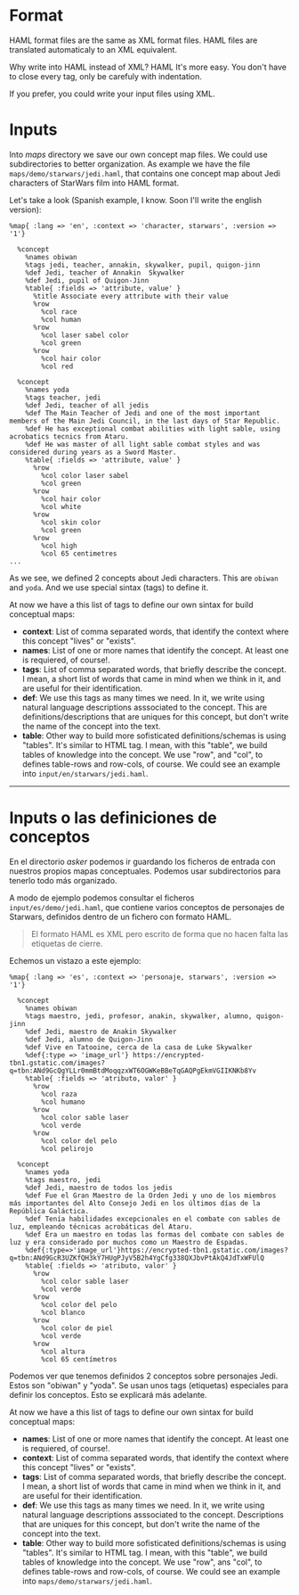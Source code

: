 
Format
======

HAML format files are the same as XML format files.
HAML files are translated automaticaly to an XML equivalent.

Why write into HAML instead of XML? HAML It's more easy. You don't have to
close every tag, only be carefuly with indentation.

If you prefer, you could write your input files using XML.


Inputs
======

Into *maps* directory we save our own concept map files. We could use subdirectories to
better organization. As example we have the file `maps/demo/starwars/jedi.haml`, that
contains one concept map about Jedi characters of StarWars film into HAML format.

Let's take a look (Spanish example, I know. Soon I'll write the english version):
```
%map{ :lang => 'en', :context => 'character, starwars', :version => '1'}

  %concept
    %names obiwan
    %tags jedi, teacher, annakin, skywalker, pupil, quigon-jinn
    %def Jedi, teacher of Annakin  Skywalker
    %def Jedi, pupil of Quigon-Jinn
    %table{ :fields => 'attribute, value' }
      %title Associate every attribute with their value
      %row
        %col race
        %col human
      %row
        %col laser sabel color
        %col green
      %row
        %col hair color
        %col red

  %concept
    %names yoda
    %tags teacher, jedi
    %def Jedi, teacher of all jedis
    %def The Main Teacher of Jedi and one of the most important members of the Main Jedi Council, in the last days of Star Republic.
    %def He has exceptional combat abilities with light sable, using acrobatics tecnics from Ataru.
    %def He was master of all light sable combat styles and was considered during years as a Sword Master.    
    %table{ :fields => 'attribute, value' }
      %row
        %col color laser sabel
        %col green
      %row
        %col hair color
        %col white
      %row
        %col skin color
        %col green
      %row
        %col high
        %col 65 centimetres
...
```
As we see, we defined 2 concepts about Jedi characters. This are `obiwan` and `yoda`.
And we use special sintax (tags) to define it.

At now we have a this list of tags to define our own sintax for build conceptual maps:
* **context**: List of comma separated words, that identify the context where this concept "lives" or "exists".
* **names**: List of one or more names that identify the concept. At least one is requiered, of course!.
* **tags**: List of comma separated words, that briefly describe the concept. I mean, a short list of words
that came in mind when we think in it, and are useful for their identification.
* **def**: We use this tags as many times we need. In it, we write using natural language descriptions
asssociated to the concept. This are definitions/descriptions that are uniques
for this concept, but don't write the name of the concept into the text.
* **table**: Other way to build more sofisticated definitions/schemas is using "tables". It's similar
to HTML tag. I mean, with this "table", we build tables of knowledge into the concept. We use "row",
and "col", to defines table-rows and row-cols, of course. We could see an
example into `input/en/starwars/jedi.haml`.

---


# Inputs o las definiciones de conceptos

En el directorio *asker* podemos ir guardando los ficheros de entrada con
nuestros propios mapas conceptuales. Podemos usar subdirectorios para tenerlo todo más organizado.

A modo de ejemplo podemos consultar el ficheros `input/es/demo/jedi.haml`,
que contiene varios conceptos de personajes de Starwars, definidos
dentro de un fichero con formato HAML.

> El formato HAML es XML pero escrito de forma que no hacen falta las etiquetas de cierre.

Echemos un vistazo a este ejemplo:

```
%map{ :lang => 'es', :context => 'personaje, starwars', :version => '1'}

  %concept
    %names obiwan
    %tags maestro, jedi, profesor, anakin, skywalker, alumno, quigon-jinn
    %def Jedi, maestro de Anakin Skywalker
    %def Jedi, alumno de Quigon-Jinn
    %def Vive en Tatooine, cerca de la casa de Luke Skywalker
    %def{:type => 'image_url'} https://encrypted-tbn1.gstatic.com/images?q=tbn:ANd9GcQgYLLr0mmBtdMoqqzxWT6OGWKeBBeTqGAQPgEkmVGIIKNKb8Yv
    %table{ :fields => 'atributo, valor' }
      %row
        %col raza
        %col humano
      %row
        %col color sable laser
        %col verde
      %row
        %col color del pelo
        %col pelirojo

  %concept
    %names yoda
    %tags maestro, jedi
    %def Jedi, maestro de todos los jedis
    %def Fue el Gran Maestro de la Orden Jedi y uno de los miembros más importantes del Alto Consejo Jedi en los últimos días de la República Galáctica.
    %def Tenía habilidades excepcionales en el combate con sables de luz, empleando técnicas acrobáticas del Ataru.
    %def Era un maestro en todas las formas del combate con sables de luz y era considerado por muchos como un Maestro de Espadas.
    %def{:type=>'image_url'}https://encrypted-tbn1.gstatic.com/images?q=tbn:ANd9GcR3UZKfQH3kY7HUgPJyV5B2h4YgCfg338QXJbvPtAkQ4JdTxWFUlQ
    %table{ :fields => 'atributo, valor' }
      %row
        %col color sable laser
        %col verde
      %row
        %col color del pelo
        %col blanco
      %row
        %col color de piel
        %col verde
      %row
        %col altura
        %col 65 centímetros
```

Podemos ver que tenemos definidos 2 conceptos sobre personajes Jedi. Estos son "obiwan" y "yoda". Se usan unos tags (etiquetas) especiales para definir los conceptos. Esto se explicará más adelante.


At now we have a this list of tags to define our own sintax for build conceptual maps:
* **names**: List of one or more names that identify the concept. At least one is requiered, of course!.
* **context**: List of comma separated words, that identify the context where this concept "lives" or "exists".
* **tags**: List of comma separated words, that briefly describe the concept. I mean, a short list of words
that came in mind when we think in it, and are useful for their identification.
* **def**: We use this tags as many times we need. In it, we write using natural language descriptions
asssociated to the concept. Descriptions that are uniques for this concept, but don't write the name of
the concept into the text.
* **table**: Other way to build more sofisticated definitions/schemas is using "tables". It's similar
to HTML tag. I mean, with this "table", we build tables of knowledge into the concept. We use "row",
ans "col", to defines table-rows and row-cols, of course. We could see an
example into `maps/demo/starwars/jedi.haml`.
